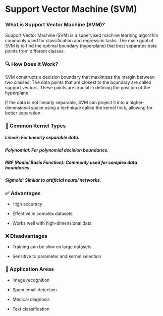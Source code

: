# Support Vector Machine (SVM)

### What is Support Vector Machine (SVM)?
Support Vector Machine (SVM) is a supervised machine learning algorithm commonly used for classification and regression tasks. The main goal of SVM is to find the optimal boundary (hyperplane) that best separates data points from different classes.

### 🔍 How Does It Work?
SVM constructs a decision boundary that maximizes the margin between two classes. The data points that are closest to the boundary are called support vectors. These points are crucial in defining the position of the hyperplane.

If the data is not linearly separable, SVM can project it into a higher-dimensional space using a technique called the kernel trick, allowing for better separation.

### 🧠 Common Kernel Types
##### Linear: For linearly separable data.

##### Polynomial: For polynomial decision boundaries.

##### RBF (Radial Basis Function): Commonly used for complex data boundaries.

##### Sigmoid: Similar to artificial neural networks.

### ✅ Advantages
* High accuracy

* Effective in complex datasets

* Works well with high-dimensional data

### ❌ Disadvantages
* Training can be slow on large datasets

* Sensitive to parameter and kernel selection

### 🎯 Application Areas
* Image recognition

* Spam email detection

* Medical diagnosis

* Text classification
